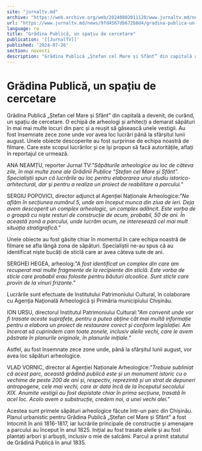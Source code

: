 ```yaml
---
site: "jurnaltv.md"
archive: "https://web.archive.org/web/20240802011120/www.jurnaltv.md/news/9fd4567db672b8d4/gradina-publica-un-spatiu-de-cercetare.html"
url: "https://www.jurnaltv.md/news/9fd4567db672b8d4/gradina-publica-un-spatiu-de-cercetare.html"
language: ro
title: "Grădina Publică, un spațiu de cercetare"
publication: '[[JurnalTV]]'
published: '2024-07-26'
section: novosti
description: "Grădina Publică „Ștefan cel Mare și Sfânt” din capitală a devenit, de curând, un spațiu de cercetare. O echipă de arheologi și arhitecți a demarat săpături în mai mai multe locuri din parc și a reușit să găsească unele vestigii. Au fost însemnate zece zone unde vor avea loc lucrări până la sfârșitul lunii august. Unele obiecte descoperite au fost surprinse de echipa noastră de filmare. Care este scopul lucrărilor și ce își propun să facă autoritățile, aflați în reportajul ce urmează."
---
```


# Grădina Publică, un spațiu de cercetare

Grădina Publică „Ștefan cel Mare și Sfânt” din capitală a devenit, de curând, un spațiu de cercetare. O echipă de arheologi și arhitecți a demarat săpături în mai mai multe locuri din parc și a reușit să găsească unele vestigii. Au fost însemnate zece zone unde vor avea loc lucrări până la sfârșitul lunii august. Unele obiecte descoperite au fost surprinse de echipa noastră de filmare. Care este scopul lucrărilor și ce își propun să facă autoritățile, aflați în reportajul ce urmează.

ANA NEAMȚU, reporter Jurnal TV:*"Săpăturile arheologice au loc de câteva zile, în mai multe zone ale Grădinii Publice “Ștefan cel Mare și Sfânt”. Specialiștii spun că lucrările au loc pentru elaborarea unui studiu istorico-arhitectural, dar şi pentru a realiza un proiect de reabilitare a parcului."*

SERGIU POPOVICI, director adjunct al Agenției Naționale Arheologice:*"Ne aflăm în secțiunea numărul 5, unde am început munca din ziua de ieri. Deja avem descoperit un complex arheologic, un complex adâncit. Este vorba de o groapă cu niște resturi de construcție de acum, probabil, 50 de ani. În această zonă a parcului, unde lucrăm acum, ne interesează cel mai mult situația stratigrafică."*

Unele obiecte au fost găsite chiar în momentul în care echipa noastră de filmare se afla lângă zona de săpături. Specialiștii ne-au spus că au identificat niște bucăți de sticlă care ar avea câteva sute de ani.

SERGHEI HEGEA, arheolog:*"A fost identificat un complex din care am recuperat mai multe fragmente de la recipiente din sticlă. Este vorba de sticle care probabil erau folosite pentru băuturi alcoolice. Sunt sticle care provin de la vinuri frizante."*

Lucrările sunt efectuate de Institutului Patrimoniului Cultural, în colaborare cu Agenţia Naţională Arheologică și Primăria municipiului Chișinău.

ION URSU, directorul Institutul Patrimoniului Cultural:*"Am convenit unde vor fi trasate aceste suprafețe, pentru a putea obține cât mai multă informație pentru a elabora un proiect de restaurare corect și conform legislației. Am încercat să cuprindem cam toate zonele, inclusiv aleile vechi, care le avem păstrate în planurile originale, în planurile inițiale."*

Astfel, au fost însemnate zece zone unde, până la sfârșitul lunii august, vor avea loc săpături arheologice.

VLAD VORNIC, director al Agenției Naționale Arheologice:*"Trebuie subliniat că acest parc, această grădină publică este și un monument istoric cu o vechime de peste 200 de ani și, respectiv, reprezintă și un strat de depuneri antropogene, cele mai vechi, care ar data încă de la începutul secolului XIX. Anumite vestigii au fost depistate chiar în prima secțiune, trasată în acel loc. Acolo avem o substrucție, credem noi, a unei vechi alei."*

Acestea sunt primele săpături arheologice făcute într-un parc din Chișinău. Planul urbanistic pentru Grădina Publică „Ștefan cel Mare și Sfânt” a fost întocmit în anii 1816-1817, iar lucrările principale de construcție și amenajare a parcului au început în anul 1825. Inițial au fost trasate aleile și au fost plantați arbori și arbuști, inclusiv o mie de salcâmi. Parcul a primit statutul de Grădină Publică în anul 1835.